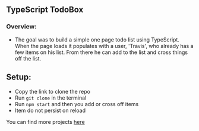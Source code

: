 ## TypeScript TodoBox

### Overview:
  - The goal was to build a simple one page todo list using TypeScript. When the page loads it populates with a user, 'Travis', who already has a few items on his list. From there he can add to the list and cross things off the list. 
  
## Setup:
  - Copy the link to clone the repo
  - Run `git clone` in the terminal
  - Run `npm start` and then you add or cross off items
  - Item do not persist on reload
  
You can find more projects [here](https://github.com/Garrett-Iannuzzi)
